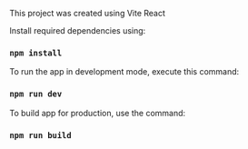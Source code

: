 This project was created using Vite React

Install required dependencies using:

### `npm install`


To run the app in development mode, execute this command:

### `npm run dev`


To build app for production, use the command:

### `npm run build`